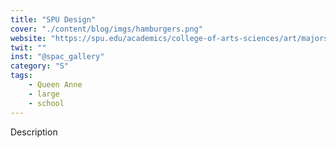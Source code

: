 ```yaml
---
title: "SPU Design"
cover: "./content/blog/imgs/hamburgers.png"
website: "https://spu.edu/academics/college-of-arts-sciences/art/majors-minors/majors/visual-communication"
twit: ""
inst: "@spac_gallery"
category: "S"
tags:
    - Queen Anne
    - large
    - school
---
```


Description
